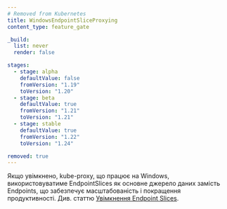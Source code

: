 ```yaml
---
# Removed from Kubernetes
title: WindowsEndpointSliceProxying
content_type: feature_gate

_build:
  list: never
  render: false

stages:
  - stage: alpha 
    defaultValue: false
    fromVersion: "1.19"
    toVersion: "1.20"
  - stage: beta 
    defaultValue: true
    fromVersion: "1.21"
    toVersion: "1.21"
  - stage: stable
    defaultValue: true
    fromVersion: "1.22"
    toVersion: "1.24"

removed: true
---
```

Якщо увімкнено, kube-proxy, що працює на Windows, використовуватиме EndpointSlices як основне джерело даних замість Endpoints, що забезпечує масштабованість і покращення продуктивності. Див. статтю [Увімкнення Endpoint Slices](/docs/concepts/services-networking/endpoint-slices/).
